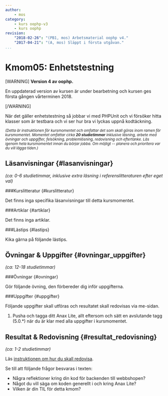 ```yaml
---
author:
    - mos
category:
    - kurs oophp-v3
    - kurs oophp
revision:
    "2018-02-26": "(PB1, mos) Arbetsmaterial oophp v4."
    "2017-04-21": "(A, mos) Släppt i första utgåvan."
...
```

Kmom05: Enhetstestning
==================================

[WARNING]
**Version 4 av oophp.**

En uppdaterad version av kursen är under bearbetning och kursen ges första gången vårterminen 2018.

[/WARNING]

När det gäller enhetstestning så jobbar vi med PHPUnit och vi försöker hitta klasser som är testbara och vi ser hur bra vi lyckas uppnå kodtäckning.

<!--
-->

<!--
Introducera enhetstester (om det inte gjorts tidigare).
Uppgift, skriv enhetstester mot en klass.

Introducera backenden till eshopen?

Kundvagn
Enhetstesta kundvagn

Inloggning
Enhetstesta inloggning

-->

<small><i>(Detta är instruktionen för kursmomentet och omfattar det som skall göras inom ramen för kursmomentet. Momentet omfattar cirka **20 studietimmar** inklusive läsning, arbete med övningar och uppgifter, felsökning, problemlösning, redovisning och eftertanke. Läs igenom hela kursmomentet innan du börjar jobba. Om möjligt -- planera och prioritera var du vill lägga tiden.)</i></small>


<!--stop-->




Läsanvisningar  {#lasanvisningar}
---------------------------------

*(ca: 0-6 studietimmar, inklusive extra läsning i referenslitteraturen efter eget val)*



###Kurslitteratur  {#kurslitteratur}

Det finns inga specifika läsanvisningar till detta kursmomentet.



###Artiklar {#artiklar}

Det finns inga artiklar.



###Lästips {#lastips}

Kika gärna på följande lästips.



Övningar & Uppgifter  {#ovningar_uppgifter}
-------------------------------------------

*(ca: 12-18 studietimmar)*


###Övningar {#ovningar}

Gör följande övning, den förbereder dig inför uppgifterna.




###Uppgifter {#uppgifter}

Följande uppgifter skall utföras och resultatet skall redovisas via me-sidan.

1. Pusha och tagga ditt Anax Lite, allt eftersom och sätt en avslutande tagg (5.0.\*) när du är klar med alla uppgifter i kursmomentet.

<!--
1. Gör uppgift "[Skapa backend till en webbshop](uppgift/skapa-backend-till-en-webbshop)". Spara koden i ditt `me/anax-lite`.

1. Gör uppgiften "[Dokumentera PHP med phpdoc och phpDocumentor](uppgift/dokumentera-php-med-phpdoc-och-phpdocumentor)". Spara uppdateringarna du gör i ditt `me/anax-lite`.

1. Gör uppgiften "[Dokumentera din ER-modell med Reverse Engineering](uppgift/dokumentera-din-er-modell-med-reverse-engineering)". Spara resultatet i `me/kmom05/er2`. Det är samma sak som du gjorde i förra kmomentent.

-->



Resultat & Redovisning  {#resultat_redovisning}
-----------------------------------------------

*(ca: 1-2 studietimmar)*

Läs [instruktionen om hur du skall redovisa](./../redovisa).

Se till att följande frågor besvaras i texten:

* Några reflektioner kring din kod för backenden till webbshopen?
* Något du vill säga om koden generellt i och kring Anax Lite?
* Vilken är din TIL för detta kmom?

